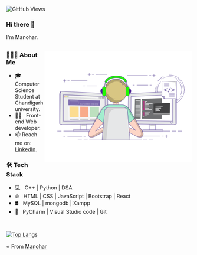 ![GitHub Views](https://komarev.com/ghpvc/?username=manoharjha26&color=1191BF)

### Hi there 👋
I'm Manohar.
<!--
**manoharjha26/manoharjha26** is a ✨ _special_ ✨ repository because its `README.md` (this file) appears on your GitHub profile.

Here are some ideas to get you started:

- 🔭 I’m currently working on ...
- 🌱 I’m currently learning ...
- 👯 I’m looking to collaborate on ...
- 🤔 I’m looking for help with ...
- 💬 Ask me about ...

- 😄 Pronouns: ...
- ⚡ Fun fact: ...
-->

<h2></h2>
<img align="right" alt="GIF" src="https://raw.githubusercontent.com/devSouvik/devSouvik/master/gif3.gif" width="400"/>

<h3> 👨🏻‍💻 About Me </h3>

- 🎓 &nbsp; Computer Science Student at Chandigarh university.
- 👨‍💻 &nbsp; Front-end Web developer.
- 📫 Reach me on: [LinkedIn](https://www.linkedin.com/in/manohar26/).

<h3>🛠 Tech Stack</h3>

- 💻 &nbsp; C++ | Python | DSA 
- 🌐 &nbsp; HTML | CSS | JavaScript | Bootstrap | React 
- 🛢 &nbsp; MySQL | mongodb | Xampp
- 🔧 &nbsp; PyCharm | Visual Studio code | Git
</br>

[![Top Langs](https://github-readme-stats.vercel.app/api/top-langs/?username=manoharjha26&layout=compact&text_color=daf7dc&bg_color=151515)](https://github.com/maboharjha26/github-readme-stats)

<!---
<h3> 🤝🏻 Connect with Me </h3>

<p align="center">
&nbsp; <a href="https://www.linkedin.com/in/manohar26" target="_blank" rel="noopener noreferrer"><img src="https://img.icons8.com/plasticine/100/000000/linkedin.png" width="50" /></a>
&nbsp; <a href="https://www.instagram.com/manohar_26_/" target="_blank" rel="noopener noreferrer"><img src="https://img.icons8.com/plasticine/100/000000/instagram-new.png" width="50" /></a>  
&nbsp; <a href="mailto:aryabdwaj26@gmail.com" target="_blank" rel="noopener noreferrer"><img src="https://img.icons8.com/plasticine/100/000000/gmail.png"  width="50" /></a>
</p>
-->
⭐️ From [Manohar](https://github.com/manoharjha26)
